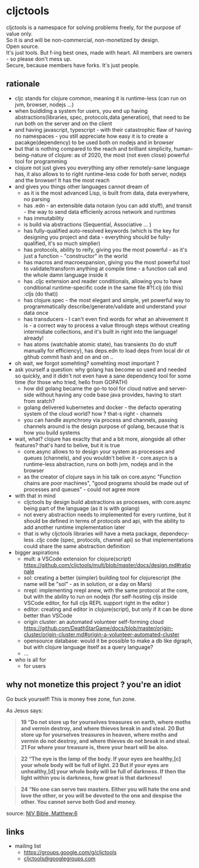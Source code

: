 # cljctools

cljctools is a namespace for solving problems freely, for the purpose of value only.    
So it is and will be non-commercial, non-monetized by design.   
Open source.  
It's just tools. But f-ing best ones, made with heart.
All members are owners - so please don't mess up.   
Secure, because members have forks. It's just people.   

## rationale

- cljc stands for clojure common, meaning it is runtime-less (can run on jvm, browser, nodejs ...)
- when buidlding a system for users, you end up having abstractions(libraries, spec, protocols,data generation), that need to be run both on the server and on the client
- and having javascript, typescript - with their catastrophic flaw of having no namespaces - you still appreciate how easy it is to create a pacakge(dependency) to be used both on nodejs and in browser
- but that is nothing compared to the reach and brilliant simplicity, human-being-nature of clojure: as of 2020, the most (not even close) powerful tool for programming
- clojure not just gives you everything any other remotely-sane language has, it also allows to to right runtime-less code for both server, nodejs and the browser! It has the most reach
- and gives you things other languages cannot dream of
  - as it is the most advanced Lisp, is built from data, data everywhere, no parsing
  - has .edn - an extensible data notaion (you can add stuff), and transit - the way to send data efficienly across network and runtimes
  - has immutability
  - is build via abstractions (Sequential, Associative ... )
  - has fully-qualified auto-resolved keywords (which is the key for designing you project and data - everything should be fully-qualified, it's so much simplier)
  - has protocols, ability to reify, giving you the most powerful - as it's just a function - "constructor" in the world
  - has macros and macroexpansion, giving you the most powerful tool to validate/transform anything at compile time - a function call and the whole damn language inside it
  - has .cljc extension and reader conditionals, allowing you to have conditional runtime-specific code in the same file #?(:clj (do this) :cljs (do that))
  - has clojure.spec - the most elegant and simple, yet powerful way to programmatically describe/generate/validate and understand your data once
  - has transducers - I can't even find words for what an ahievement it is - a correct way to process a value through steps without creating intermidiate collections, and it's built in right into the language! already!
  - has atoms (watchable atomic state), has transients (to do stuff manually for efficiency), has deps.edn to load deps from local dir ot github commit hash and on and on ..
- oh wait, we forgot somehting? somehting most important ? 
- ask yourself a question: why golang has become so used and needed so quickly, and it didn't not even have a sane dependency tool for some time (for those who tried, hello from GOPATH)
  - how did golang became the go-to tool for cloud native and server-side without having any code base java provides, having to start from sratch?
  - golang delivered kubernetes and docker - the defacto operating system of the cloud world? how ? that-s right - channels
  - you can handle asynchrony via process and channels, passing channels around is the design purpose of golang, because that is how you build systems
- wait, what? clojure has exaclty that and a bit more, alongside all other features? that's hard to belive, but it is true
  - core.async allows to to design your system as processes and queues (channels), and you wouldn't belive it - core.asycn is a runtime-less abstraction, runs on both jvm, nodejs and in the browser 
  - as the creator of clojure says in his talk on core.async "Function chains are poor machines", "good programs should be made out of processes and queues" - could not agree more
- with that in mind
  - cljctools by design build abstractions as processes, with core.async being part of the language (as it is with golang)
  - not every abstraction needs to implemented for every runtime, but it should be defined in terms of protocols and api, with the ability to add another runtime implementation later
  - that is why cljctools libraries will have a meta package, dependecy-less .cljc code (spec, protocols, channel api) so that implementations could share the same abstraction definition
- bigger aspirations
  - mult: a VSCode extension for clojure(script) https://github.com/cljctools/mult/blob/master/docs/design.md#rationale
  - sol: creating a better (simpler) building tool for clojurescript (the name will be "sol" - as in solution, or a day on Mars)
  - nrepl: implementing nrepl anew, with the same protocol at the core, but with the ability to run on nodejs (for self-hosting cljs inside VSCode editor, for full cljs REPL support right in the editor )
  - editor: creating and editor in clojure(script), but only if it can be done better than VSCode
  - origin cluster: an automated volunteer self-forming cloud  https://github.com/DeathStarGame/docs/blob/master/origin-cluster/origin-cluster.md#origin-a-volunteer-automated-cluster
  - opensource database: would it be possible to make a db like dgraph, but with clojure language itself as a query language?
  - ...
- who is all for
  - for users

## why not monetize this project ? you're an idiot

Go buck yourself! This is money free zone, fun zone.

As Jesus says:

> <b>19 “Do not store up for yourselves treasures on earth, where moths and vermin destroy, and where thieves break in and steal. 20 But store up for yourselves treasures in heaven, where moths and vermin do not destroy, and where thieves do not break in and steal. 21 For where your treasure is, there your heart will be also.</b>

> <b>22 “The eye is the lamp of the body. If your eyes are healthy,[c] your whole body will be full of light. 23 But if your eyes are unhealthy,[d] your whole body will be full of darkness. If then the light within you is darkness, how great is that darkness!</b>

> <b>24 “No one can serve two masters. Either you will hate the one and love the other, or you will be devoted to the one and despise the other. You cannot serve both God and money.</b>

source: [NIV Bible, Matthew:6](https://www.biblica.com/bible/niv/matthew/6/)


## links
- mailing list
  - https://groups.google.com/g/cljctools
  - cljctools@googlegroups.com
